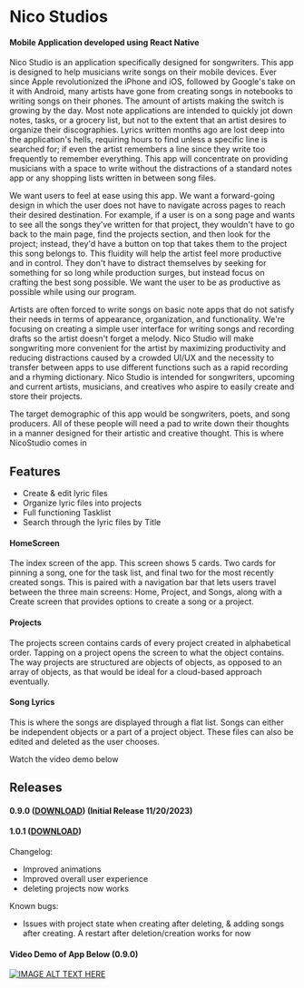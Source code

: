 # Nico Studios
#### Mobile Application developed using React Native

Nico Studio is an application specifically designed for songwriters. This app is designed to help musicians write songs on their mobile devices. Ever since Apple revolutionized the iPhone and iOS, followed by Google's take on it with Android, many artists have gone from creating songs in notebooks to writing songs on their phones. The amount of artists making the switch is growing by the day. Most note applications are intended to quickly jot down notes, tasks, or a grocery list, but not to the extent that an artist desires to organize their discographies. Lyrics written months ago are lost deep into the application's hells, requiring hours to find unless a specific line is searched for; if even the artist remembers a line since they write too frequently to remember everything. This app will concentrate on providing musicians with a space to write without the distractions of a standard notes app or any shopping lists written in between song
files.

We want users to feel at ease using this app. We want a forward-going design in which the user does not have to navigate across pages to reach their desired destination. For example, if a user is on a song page and wants to see all the songs they've written for that project, they wouldn't have to go back to the main page, find the projects section, and then look for the project; instead, they'd have a button on top that takes them to the project this song belongs to. This fluidity will help the artist feel more productive and in control. They don't have to distract themselves by seeking for something for so long while production surges, but instead focus on crafting the best song possible. We want the user to be as productive as possible while using our program.

Artists are often forced to write songs on basic note apps that do not satisfy their needs in terms of appearance, organization, and functionality. We're focusing on creating a simple user interface for writing songs and recording drafts so the artist doesn't forget a melody. Nico Studio will make songwriting more convenient for the artist by maximizing productivity and reducing distractions caused by a crowded UI/UX and the necessity to transfer between apps to use different functions such as a rapid recording and a rhyming dictionary. Nico Studio is intended for songwriters, upcoming and current artists, musicians, and creatives who aspire to easily
create and store their projects.

The target demographic of this app would be songwriters, poets, and song producers. All of these people will need a pad to write down their thoughts in a manner designed for their artistic and creative thought. This is where NicoStudio comes in

## Features
- Create & edit lyric files
- Organize lyric files into projects
- Full functioning Tasklist
- Search through the lyric files by Title

#### HomeScreen
The index screen of the app. This screen shows 5 cards. Two cards for pinning a song, one for the task list, and final two for the most recently created songs. This is paired with a navigation bar that lets users travel between the three main screens: Home, Project, and Songs, along with a Create screen that provides options to create a song or a project.

#### Projects
The projects screen contains cards of every project created in alphabetical order. Tapping on a project opens the screen to what the object contains. The way projects are structured are objects of objects, as opposed to an array of objects, as that would be ideal for a cloud-based approach eventually.

#### Song Lyrics
This is where the songs are displayed through a flat list. Songs can either be independent objects or a part of a project object. These files can also be edited and deleted as the user chooses.

Watch the video demo below

## Releases
#### 0.9.0 ([DOWNLOAD](https://mega.nz/file/u6I03aYA#HNyxJSekoQo3SXVF-gU4HdPQkG_dTl7okv5e4xPB3ZA)) (Initial Release 11/20/2023)

#### 1.0.1 ([DOWNLOAD](https://mega.nz/file/H7YCAYbS#oTEtvaK3l9dDAl2_MXUhW5ztE619cgk5gq-G9ocYXXE))
Changelog:
- Improved animations
- Improved overall user experience
- deleting projects now works

Known bugs:
- Issues with project state when creating after deleting, & adding songs after creating. A restart after deletion/creation works for now

#### Video Demo of App Below (0.9.0)
[![IMAGE ALT TEXT HERE](https://img.youtube.com/vi/9BfGS0LCPtk/0.jpg)](https://www.youtube.com/watch?v=9BfGS0LCPtk)
